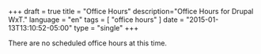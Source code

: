 +++
draft = true
title = "Office Hours"
description="Office Hours for Drupal WxT."
language = "en"
tags = [
    "office hours"
]
date = "2015-01-13T13:10:52-05:00"
type = "single"
+++

There are no scheduled office hours at this time.
